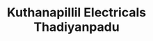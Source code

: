 ---
title: "Kuthanapillil Electricals Thadiyanpadu"
url: /idukki/kuthanapillil-electricals-thadiyanpadu/
shop: electrical
---